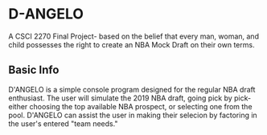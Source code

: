 # D-ANGELO
A CSCI 2270 Final Project- based on the belief that every man, woman, and child possesses the right to create an NBA Mock Draft on their own terms.

## Basic Info
D'ANGELO is a simple console program designed for the regular NBA draft enthusiast. The user will simulate the 2019 NBA draft, going pick by pick- either choosing the top available NBA prospect, or selecting one from the pool. D'ANGELO can assist the user in making their selecion by factoring in the user's entered "team needs."
